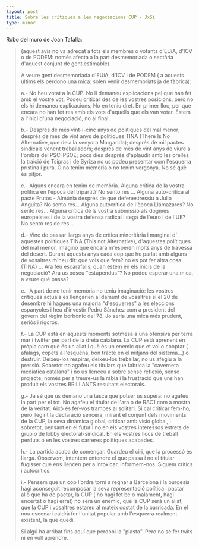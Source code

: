 ```yaml
---
layout: post
title: Sobre les crítiques a les negociacions CUP - JxSí
type: minor
---
```


Robo del muro de Joan Tafalla:

> (aquest avis no va adreçat a tots els membres o votants d'EUiA, d'ICV o de PODEM: només afecta a la part desmemoriada o sectària d'aquest conjunt de gent estimable).
> 
> A veure gent desmemoriada d'EUiA, d'ICV i de PODEM ( a aquests últims els perdono una mica: solen venir desmemoriats ja de fàbrica):
> 
> a.- No heu votat a la CUP. No li demaneu explicacions pel que han fet amb el vostre vot. Podeu criticar des de les vostres posicions, però no els hi demaneu explicacions. No en teniu dret. En primer lloc, per que encara no han fet res amb els vots d'aquells que els van votar. Estem a l'inici d'una negociació, no al final.
> 
> b.- Després de més vint-i-cinc anys de polítiques del mal menor; després de més de vint anys de polítiques TINA (There Is No Alternative, que deia la senyora Margarida); després de mil pactes sindicals venent treballadors; després de més de vint anys de viure a l'ombra del PSC-PSOE; pocs dies després d'aplaudir amb les orelles la traició de Tsipras i de Syriza no us podeu presentar com l'esquerra prístina i pura. O no tenim memòria o no tenim vergonya. No sé què és pitjor.
> 
> c.- Alguns encara en tenim de memòria. Alguna crítica de la vostra política en l'època del tripartit? No sento res ... Alguna auto-crítica al pacte Frutos - Almúnia després de que defenestressiu a Julio Anguita? No sento res... Alguna autocrítica de l'època Llamazares? No sento res... Alguna crítica de ls vostra submissió als dogmes europeistes i de la vostra defensa radical i cega de l'euro i de l'UE? No sento res de res...
> 
> d.- Vinc de passar llargs anys de crítica minoritària i marginal d' aquestes polítiques TINA (This not Alternative), d'aquestes polítiques del mal menor. Imagino que encara m'esperen molts anys de travessa del desert. Durant aquests anys cada cop que he parlat amb alguns de vosaltres m'heu dit: què vols que fem? no es pot fer altra cosa (TINA) ... Ara feu escarafalls, quan estem en els inicis de la negociació? Ara us poseu "estupendus"? No podeu esperar una mica, a veure què passa?
> 
> e.- A part de no tenir memòria no teniu imaginació: les vostres crítiques actuals es llençarien al damunt de vosaltres si el 20 de desembre hi hagués una majoria "d'esquerres" a les eleccions espanyoles i heu d'investir Pedro Sánchez com a president del govern del règim borbònic del 78\. Jo seria una mica més prudent, seriós i rigorós.
> 
> f.- La CUP està en aquests moments sotmesa a una ofensiva per terra mar i twitter per part de la dreta catalana. La CUP està aprenent en pròpia carn què és un aliat i què és un enemic que et vol o cooptar ( afalags, copets a l'esquena, bon tracte en el mitjans del sistema...) o destruir. Deixeu-los respirar, deixeu-los treballar, no us afegiu a la pressió. Sobretot no agafeu els titulars que fabrica la "caverneta mediàtica catalana" i no us llenceu a sobre sense reflexió, sense projecte, només per a treure-us la ràbia i la frustració que uns han produit els vostres BRILLANTS resultats electorals.
> 
> g.- Ja sé que us demano una tasca que potser us supera: no agafeu la part per el tot. No agafeu el titular de l'ara o de RAC1 com a mostra de la veritat. Això és fer-vos trampes al solitari. Si cal criticar fem-ho, pero llegint la declaració sencera, mirant el conjunt dels moviments de la CUP, la seva dinàmica global, criticar amb visió global, i sobretot, pensant en el futur i no en els vostres interessos estrets de grup o de lobby electoral-sindical. En els vostres llocs de treball perduts o en les vostres carreres polítiques acabades.
> 
> h.- La partida acaba de començar. Guardeu el ciri, que la processó és llarga. Observem, intentem entendre el que passa i no el títular fugísser que ens llencen per a intoxicar, informem-nos. Siguem crítics i autocrítics.
> 
> i.- Pensem que un cop l'ordre torni a regnar a Barcelona i la burgesia hagi aconseguit recomposar la seva representació política i pactar allò que ha de pactar, la CUP ( ho hagi fet bé o malament, hagi encertat o hagi errat) no serà un enemic, que la CUP serà un aliat, que la CUP i vosaltres estareu al mateix costat de la barricada. En el nou escenari caldrà fer l'unitat popular amb l'esquerra realment existent, la que quedi.
> 
> Si algú ha arribat fins aquí que perdoni la "plasta". Pero no sé fer twits ni en vull aprendre.
